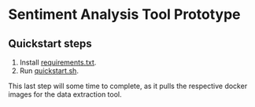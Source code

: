 # Sentiment Analysis Tool Prototype

## Quickstart steps

1. Install [requirements.txt](../requirements.txt).
2. Run [quickstart.sh](quickstart.sh).

This last step will some time to complete, as it pulls the respective docker images for the data extraction tool.